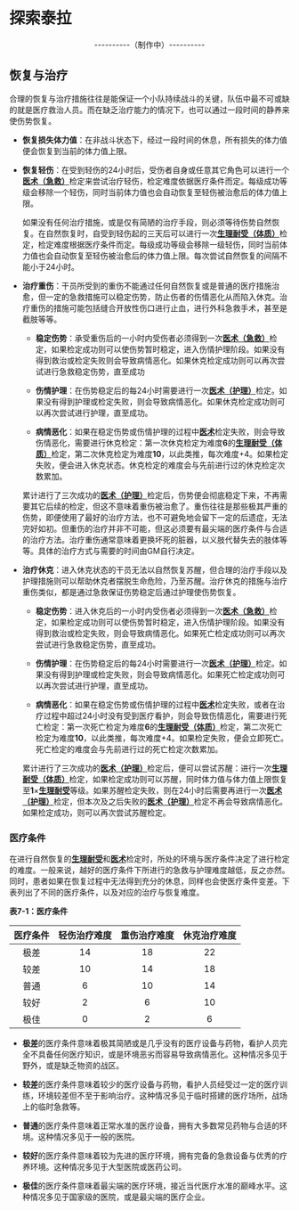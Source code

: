# 探索泰拉

<center>----------（制作中）----------</center>

## 恢复与治疗

合理的恢复与治疗措施往往是能保证一个小队持续战斗的关键，队伍中最不可或缺的就是医疗救治人员。而在缺乏治疗能力的情况下，也可以通过一段时间的静养来使伤势恢复。

- **恢复损失体力值**：在非战斗状态下，经过一段时间的休息，所有损失的体力值便会恢复到当前的体力值上限。

- **恢复轻伤**：在受到轻伤的24小时后，受伤者自身或任意其它角色可以进行一个[**医术（急救）**](Chapter3.md#医术)检定来尝试治疗轻伤，检定难度依据医疗条件而定。每级成功等级会移除一个轻伤，同时当前体力值也会自动恢复至轻伤被治愈后的体力值上限。

  如果没有任何治疗措施，或是仅有简陋的治疗手段，则必须等待伤势自然恢复。在自然恢复时，自受到轻伤起的三天后可以进行一次[**生理耐受（体质）**](Chapter3.md#生理耐受)检定，检定难度根据医疗条件而定。每级成功等级会移除一级轻伤，同时当前体力值也会自动恢复至轻伤被治愈后的体力值上限。每次尝试自然恢复的间隔不能小于24小时。

- **治疗重伤**：干员所受到的重伤不能通过任何自然恢复或是普通的医疗措施治愈，但一定的急救措施可以稳定伤势，防止伤者的伤情恶化从而陷入休克。治疗重伤的措施可能包括缝合开放性伤口进行止血，进行外科急救手术，甚至是截肢等等。

  - **稳定伤势**：承受重伤后的一小时内受伤者必须得到一次[**医术（急救）**](Chapter3.md#医术)检定，如果检定成功则可以使伤势暂时稳定，进入伤情护理阶段。如果没有得到救治或检定失败则会导致病情恶化。如果休克检定成功则可以再次尝试进行急救稳定伤势，直至成功

  - **伤情护理**：在伤势稳定后的每24小时需要进行一次[**医术（护理）**](Chapter3.md#医术)检定。如果没有得到护理或检定失败，则会导致病情恶化。如果休克检定成功则可以再次尝试进行护理，直至成功。

  - **病情恶化**：如果在稳定伤势或伤情护理的过程中[**医术**](Chapter3.md#医术)检定失败，则会导致伤情恶化，需要进行休克检定：第一次休克检定为难度**6**的[**生理耐受（体质）**](Chapter3.md#生理耐受)检定，第二次休克检定为难度**10**，以此类推，每次难度+4。如果检定失败，便会进入休克状态。休克检定的难度会与先前进行过的休克检定次数累加。

  累计进行了三次成功的[**医术（护理）**](Chapter3.md#医术)检定后，伤势便会彻底稳定下来，不再需要其它后续的检定，但这不意味着重伤被治愈了。重伤往往是那些极其严重的伤势，即便使用了最好的治疗方法，也不可避免地会留下一定的后遗症，无法完好如初。但重伤的治疗并非不可能，但这必须要有最尖端的医疗条件与合适的治疗方法。治疗重伤通常意味着更换坏死的脏器，以义肢代替失去的肢体等等。具体的治疗方式与需要的时间由GM自行决定。

- **治疗休克**：进入休克状态的干员无法以自然恢复苏醒，但合理的治疗手段以及护理措施则可以帮助休克者摆脱生命危险，乃至苏醒。治疗休克的措施与治疗重伤类似，都是通过急救保证伤势稳定后通过护理使伤势恢复。

  - **稳定伤势**：进入休克后的一小时内受伤者必须得到一次[**医术（急救）**](Chapter3.md#医术)检定，如果检定成功则可以使伤势暂时稳定，进入伤情护理阶段。如果没有得到救治或检定失败，则会导致病情恶化。如果死亡检定成功则可以再次尝试进行急救稳定伤势，直至成功。

  - **伤情护理**：在伤势稳定后的每24小时需要进行一次[**医术（护理）**](Chapter3.md#医术)检定。如果没有得到护理或检定失败，则会导致病情恶化。如果死亡检定成功则可以再次尝试进行护理，直至成功。

  - **病情恶化**：如果在稳定伤势或伤情护理的过程中[**医术**](Chapter3.md#医术)检定失败，或者在治疗过程中超过24小时没有受到医疗看护，则会导致伤情恶化，需要进行死亡检定：第一次死亡检定为难度**6**的[**生理耐受（体质）**](Chapter3.md#生理耐受)检定，第二次死亡检定为难度**10**，以此类推，每次难度+4。如果检定失败，便会立即死亡。死亡检定的难度会与先前进行过的死亡检定次数累加。

  累计进行了三次成功的[**医术（护理）**](Chapter3.md#医术)检定后，便可以尝试苏醒：进行一次[**生理耐受（体质）**](Chapter3.md#生理耐受)检定，如果检定成功则可以苏醒，同时体力值与体力值上限恢复至**1**×[**生理耐受**](Chapter3.md#生理耐受)等级。如果苏醒检定失败，则在24小时后需要再进行一次[**医术（护理）**](Chapter3.md#医术)检定，但本次及之后失败的[**医术（护理）**](Chapter3.md#医术)检定不再会导致病情恶化。如果检定成功，则可以再次尝试苏醒检定。

### 医疗条件

在进行自然恢复的[**生理耐受**](Chapter3.md#生理耐受)和[**医术**](Chapter3.md#医术)检定时，所处的环境与医疗条件决定了进行检定的难度。一般来说，越好的医疗条件下所进行的急救与护理难度越低，反之亦然。同时，患者如果在恢复过程中无法得到充分的休息，同样也会使医疗条件变差。下表列出了不同的医疗条件，以及对应的治疗与恢复难度。

**表7-1：医疗条件**

| 医疗条件 | 轻伤治疗难度 | 重伤治疗难度 | 休克治疗难度 |
| :------: | :----------: | :----------: | :----------: |
|   极差   |      14      |      18      |      22      |
|   较差   |      10      |      14      |      18      |
|   普通   |      6       |      10      |      14      |
|   较好   |      2       |      6       |      10      |
|   极佳   |      0       |      2       |      6       |

- **极差**的医疗条件意味着极其简陋或是几乎没有的医疗设备与药物，看护人员完全不具备任何医疗知识，或是环境恶劣而容易导致病情恶化。这种情况多见于野外，或是缺乏物资的战区。

- **较差**的医疗条件意味着较少的医疗设备与药物，看护人员经受过一定的医疗训练，环境较差但不至于影响治疗。这种情况多见于临时搭建的医疗场所，战场上的临时急救等。

- **普通**的医疗条件意味着正常水准的医疗设备，拥有大多数常见药物与合适的环境。这种情况多见于一般的医院。

- **较好**的医疗条件意味着较为先进的医疗环境，拥有完备的急救设备与优秀的疗养环境。这种情况多见于大型医院或医药公司。

- **极佳**的医疗条件意味着最尖端的医疗环境，接近当代医疗水准的巅峰水平。这种情况多见于国家级的医院，或是最尖端的医疗企业。

